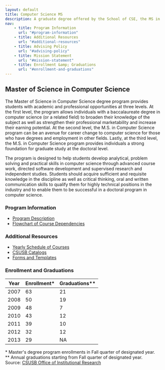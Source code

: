 ```yaml
---
layout: default
title: Computer Science MS
description: A graduate degree offered by the School of CSE, the MS in Computer Science extends the study of theoretical and applied computer science beyond the bachelor's degree level.
nav:
    - title: Program Information
      url: "#program-information"
    - title: Additional Resources
      url: "#additional-resources"
    - title: Advising Policy
      url: "#advising-policy"
    - title: Mission Statement
      url: "#mission-statement"
    - title: Enrollment &amp; Graduations
      url: "#enrollment-and-graduations"
---
```


## Master of Science in __Computer Science__

The Master of Science in Computer Science degree program provides students with academic and professional opportunities at three levels. At the first level, the program allows individuals with a baccalaureate degree in computer science (or a related field) to broaden their knowledge of the subject as well as strengthen their professional marketability and increase their earning potential. At the second level, the M.S. in Computer Science program can be an avenue for career change to computer science for those who have degrees and employment in other fields. Lastly, at the third level, the M.S. in Computer Science program provides individuals a strong foundation for graduate study at the doctoral level.

The program is designed to help students develop analytical, problem solving and practical skills in computer science through advanced course work, directed software development and supervised research and independent studies. Students should acquire sufficient and requisite knowledge in the discipline as well as critical thinking, oral and written communication skills to qualify them for highly technical positions in the industry and to enable them to be successful in a doctoral program in computer science.

### Program Information

- [Program Description][description]
- [Flowchart of Course Dependencies][flowchart]

### Additional Resources

- [Yearly Schedule of Courses][yearly-schedule]
- [CSUSB Catalogs][catalog]
- [Forms and Templates][forms]

### Enrollment and Graduations

<table class="enrollment">
  <thead>
    <tr> <th>Year</th> <th>Enrollment*</th> <th>Graduations**</th> </tr>
  </thead>
  <tbody>
    <tr> <td>2007</td> <td>63</td> <td>21</td> </tr>
    <tr> <td>2008</td> <td>50</td> <td>19</td> </tr>
    <tr> <td>2009</td> <td>48</td> <td> 7</td> </tr>
    <tr> <td>2010</td> <td>43</td> <td>12</td> </tr>
    <tr> <td>2011</td> <td>39</td> <td>10</td> </tr>
    <tr> <td>2012</td> <td>32</td> <td>12</td> </tr>
    <tr> <td>2013</td> <td>29</td> <td>NA</td> </tr>
  </tbody>
</table>
<caption>
  * Master's degree program enrollments in Fall quarter of designated year. <br>
  ** Annual graduations starting from Fall quarter of designated year. <br>
  Source: <a href="http://ir.csusb.edu/">CSUSB Office of Institutional Research</a>
</caption>

[abet]: http://abet.org/
[paws]: http://cms.csusb.edu/ehelp/sa/Paws.jsp

[description]: descriptions/ms_description_2012_2014.pdf
[flowchart]: flowcharts/ms_flowchart_2012_2014.pdf

[yearly-schedule]: ../Yearly_schedule_of_courses.pdf
[catalog]: http://catalog.csusb.edu/
[forms]: /cse


